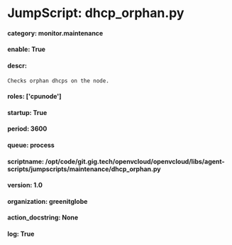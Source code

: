 
# JumpScript: dhcp_orphan.py
        
#### category: monitor.maintenance
#### enable: True
#### descr: 
```
Checks orphan dhcps on the node.

```
#### roles: ['cpunode']
#### startup: True
#### period: 3600
#### queue: process
#### scriptname: /opt/code/git.gig.tech/openvcloud/openvcloud/libs/agent-scripts/jumpscripts/maintenance/dhcp_orphan.py
#### version: 1.0
#### organization: greenitglobe
#### action_docstring: None
#### log: True